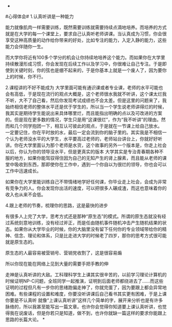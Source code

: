 *
#心得体会#
1.认真听讲是一种能力

能力就像肌肉一样需要训练，既然需要训练就需要持续点滴地培养。而培养的方式就是在大学的每一个课堂上，要求自己认真听老师讲课。当认真成为习惯，你会很享受这种高质量的动作给你带来的好处，比如专注的能力，入定入静的能力，这些能力会伴随你一生。

而大学你将近有100多个学分的机会让你持续地培养这个能力。而如果你在大学里持续散漫形成习惯，你会发现在后续工作以及学习中，你很难让自己专注。于是即使到关键时刻，你的弦也是绷不起来的，于是你基本上就是一个废人了，因为要你上的时候，你不行。

2.课程讲的不好不能成为
大学里面可能有通识课或者专业课，老师的水平可能也会有高低，于是现在流行的观点大概是，这个老师很水我就不听讲，这个课太烂我不听，大不了自己看，然后你发现考试成绩也不会太差。但是这里的问题来了，我始终相信老师的整体水平还是优于学生的，所以当一个学生说老师讲得烂的时候，我其实是期待学生能说出来具体哪里烂，而且能指出明确的点以及可改进的方案的。但是现在更多数的情况，学生只是用“这课很烂”，作为“我不听讲”的理由。然而和几个同学抱团一下，相互认可彼此的观点，于是就在一节课上给自己放水。
一定要记住，你在平时放的水，最后一定会流到你的脑子里的。其实我是不相信一个认为老师没水平的大学生，水平要高过老师的，老师站台讲台上，你就好好听讲。你在大学里面认为那个老师是水货，这个故事的另外一个版本是，你走上社会以后，你认为你的领导没水平，但是更真实的版本
大学其实是专治青春期各种不服的地方，如果你能驾驭得住因为自己的无知产生的肾上腺素，而且能从老师的课堂中吸收到东西，那即使你在工作中，遇到一个你自以为很烂的领导，你也会可以工作中迅速成长。

如果你在大学里能训练自己不带情绪地学好任何课，你毕业走上社会，会成为非常有竞争力的人。你会发现你出活的速度，可以把很多人碾成渣，而这也意味着你的收入也从来不会低。

4.跟上老师的节奏，梳理你的思路，这是最快的进步

有很多人上完了大学，思考方式还是那种“原生态”的模式。所谓的原生态就没有经过系统刻意地训练，没有经过斧正，而是任由随机事件随机冲击产生随机结果的状态。如果你从大学毕业的时候，你的大脑里没有留下任何你的专业领域带给你的精神、信念、理论和体系，只是比走进大学的时候老了四岁，那你的思考方式很可能就是原生态的。

原生态的人最容易被营销号、营销党收割了，这是很容易煽

所以你现在能在网络上见到大量的需要手把手教的伸

走神是认真听讲的大敌。工科理科学生上课其实很辛苦的，以前学习理论计算机的时候证明NP-C问题，全班同学一起推演，证明到后面老师都绕进去了……而这些证明的过程但凡有一步你的思绪跑偏走神了，你就完蛋了，因为要跟上都会异常地困难。有些课程的设置和难度，你要没听讲课后自己看书其实更有困难，于是上课你要是不认真听
就像“上课认真听讲”这样几个简单的字，展开来分析也是有许多脉络的，所以我甚至能写出一篇文章。也许你会觉得你知道要上课认真听讲，也觉得我在说废话，但是你若只是知道，做不到，也许你就缺一篇这样的要求你能跟上思路的长篇大论。 *
